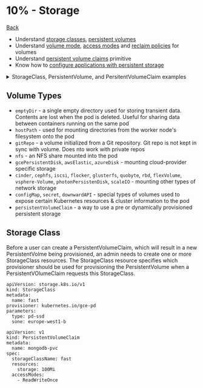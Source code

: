# 10% - Storage
[Back](../README.md)

* Understand [storage classes](https://kubernetes.io/docs/concepts/storage/storage-classes/), [persistent volumes](https://kubernetes.io/docs/concepts/storage/persistent-volumes/)
* Understand [volume mode](https://kubernetes.io/docs/concepts/storage/persistent-volumes/#volume-mode), [access modes](https://kubernetes.io/docs/concepts/storage/persistent-volumes/#access-modes) and [reclaim policies](https://kubernetes.io/docs/concepts/storage/persistent-volumes/#reclaim-policy) for volumes
* Understand [persistent volume claims](https://kubernetes.io/docs/concepts/storage/persistent-volumes/#persistentvolumeclaims) primitive
* Know how to [configure applications with persistent storage](https://kubernetes.io/docs/tasks/configure-pod-container/configure-volume-storage/)

<details>
<summary>
StorageClass, PersistentVolume, and PersitentVolumeClaim examples
</summary>

```
#### Storage Class example
#
#### Persistent Volume Claim example
#

kind: PersistentVolumeClaim
apiVersion: v1
metadata:
  name: local-pvc
spec:
  accessModes:
  - ReadWriteOnce
  storageClassName: local-storage-sc
  resources:
    requests:
      storage: 100Mi

## Persistent Volume example
#
apiVersion: v1
kind: PersistentVolume
metadata:
  name: local-pv
spec:
  accessModes:
  - ReadWriteOnce
  capacity:
    storage: 200Mi
  local:
    path: /data/pv/disk021
  persistentVolumeReclaimPolicy: Retain
  storageClassName: local-storage-sc
  volumeMode: Filesystem

###  Pod using the pvc
#
apiVersion: v1
kind: Pod
metadata:
  name: nginx
  labels:
    name: nginx
spec:
  containers:
  - name: nginx
    image: nginx
    volumeMounts:
      - name: local-persistent-storage
        mountPath: /var/www/html
  volumes:
    - name: local-persistent-storage
      persistentVolumeClaim:
        claimName: local-pvc
```
</details>

## Volume Types

* `emptyDir` - a single empty directory used for storing transient data. Contents are lost when the pod is deleted. 
Useful for sharing data between containers running on the same pod
* `hostPath` - used for mounting directories from the worker node's filesystem onto the pod
* `gitRepo` - a volume initialized from a Git repository. Git repo is not kept in sync with volume. Does nto work with private repos
* `nfs` - an NFS share mounted into the pod
* `gcePersistentDisk`, `awsElastic`, `azureDisk` - mounting cloud-provider specific storage
* `cinder`, `cephfs`, `iscsi`, `flocker`, `glusterfs`, `quobyte`, `rbd`, `flexVolume`, `vsphere-Volume`, `photonPersistenDisk`, `scaleIO` - mounting other types of network storage
* `configMap`, `secret`, `downwardAPI` - special types of volumes used to expose certain Kubernetes resources & cluster information to the pod
* `persistentVolumeClaim` - a way to use a pre or dynamically provisioned persistent storage

## Storage Class
Before a user can create a PersistentVolumeClaim, which will result in a new PersistentVolme being provisioned, an admin needs to create one or more StorageClass resources.
The StorageClass resource specifies which provisioner should be used for provisioning the PersistentVolume when a PersistentVOlumeClaim requests this StorageClass.

```
apiVersion: storage.k8s.io/v1
kind: StorageClass
metadata:
  name: fast
provisioner: kubernetes.io/gce-pd
parameters:
  type: pd-ssd
  sone: europe-west1-b
```

```
apiVersion: v1
kind: PersistentVolumeClaim
metadata:
  name: mongodb-pvc
spec:
  storageClassName: fast
  resources:
    storage: 100Mi
  accessModes:
    - ReadWriteOnce
```
